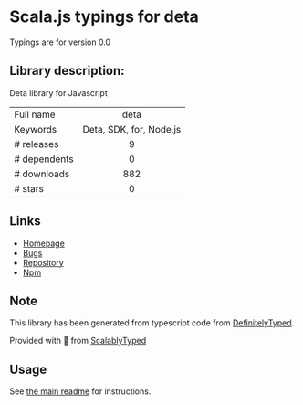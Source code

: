 
# Scala.js typings for deta

Typings are for version 0.0

## Library description:
Deta library for Javascript

|                    |                 |
| ------------------ | :-------------: |
| Full name          | deta |
| Keywords           | Deta, SDK, for, Node.js |
| # releases         | 9 |
| # dependents       | 0 |
| # downloads        | 882 |
| # stars            | 0 |

## Links
- [Homepage](https://github.com/deta/deta-javascript#readme)
- [Bugs](https://github.com/deta/deta-javascript/issues)
- [Repository](https://github.com/deta/deta-javascript)
- [Npm](https://www.npmjs.com/package/deta)
    


## Note
This library has been generated from typescript code from [DefinitelyTyped](https://definitelytyped.org).

Provided with :purple_heart: from [ScalablyTyped](https://github.com/oyvindberg/ScalablyTyped)

## Usage
See [the main readme](../../readme.md) for instructions.


